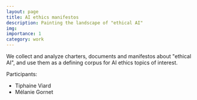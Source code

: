 ```yaml
---
layout: page
title: AI ethics manifestos
description: Painting the landscape of "ethical AI"
img: 
importance: 1
category: work
---
```


We collect and analyze charters, documents and manifestos about "ethical AI", and use them as a defining corpus for AI ethics topics of interest.

Participants:
  - Tiphaine Viard
  - Mélanie Gornet

